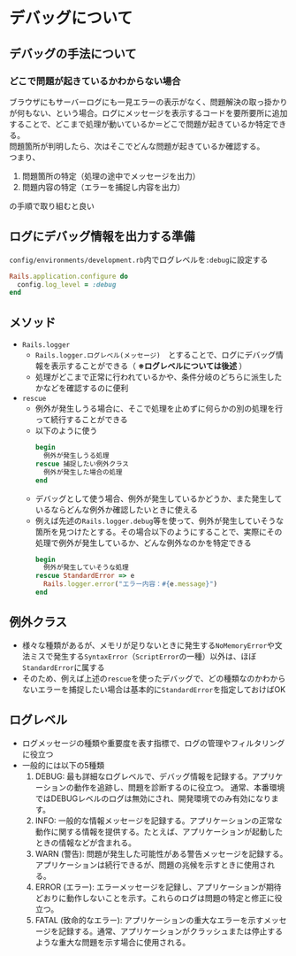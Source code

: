 # デバッグについて

## デバッグの手法について
### どこで問題が起きているかわからない場合
ブラウザにもサーバーログにも一見エラーの表示がなく、問題解決の取っ掛かりが何もない、という場合。ログにメッセージを表示するコードを要所要所に追加することで、どこまで処理が動いているか＝どこで問題が起きているか特定できる。  
問題箇所が判明したら、次はそこでどんな問題が起きているか確認する。  
つまり、
1. 問題箇所の特定（処理の途中でメッセージを出力）
2. 問題内容の特定（エラーを捕捉し内容を出力）

の手順で取り組むと良い

## ログにデバッグ情報を出力する準備
`config/environments/development.rb`内でログレベルを`:debug`に設定する
```rb
Rails.application.configure do
  config.log_level = :debug
end
```

## メソッド
- `Rails.logger`
  - `Rails.logger.ログレベル(メッセージ)`　とすることで、ログにデバッグ情報を表示することができる（ **※ログレベルについては後述** ）
  - 処理がどこまで正常に行われているかや、条件分岐のどちらに派生したかなどを確認するのに便利
- `rescue`
  - 例外が発生しうる場合に、そこで処理を止めずに何らかの別の処理を行って続行することができる
  - 以下のように使う
    ```rb
    begin
      例外が発生しうる処理
    rescue 捕捉したい例外クラス
      例外が発生した場合の処理
    end
    ```
  - デバッグとして使う場合、例外が発生しているかどうか、また発生しているならどんな例外か確認したいときに使える
  - 例えば先述の`Rails.logger.debug`等を使って、例外が発生していそうな箇所を見つけたとする。その場合以下のようにすることで、実際にその処理で例外が発生しているか、どんな例外なのかを特定できる
    ```rb
    begin
      例外が発生していそうな処理
    rescue StandardError => e
      Rails.logger.error("エラー内容：#{e.message}")
    end
    ```

## 例外クラス
- 様々な種類があるが、メモリが足りないときに発生する`NoMemoryError`や文法ミスで発生する`SyntaxError`（`ScriptError`の一種）以外は、ほぼ`StandardError`に属する
- そのため、例えば上述の`rescue`を使ったデバッグで、どの種類なのかわからないエラーを捕捉したい場合は基本的に`StandardError`を指定しておけばOK

## ログレベル
- ログメッセージの種類や重要度を表す指標で、ログの管理やフィルタリングに役立つ
- 一般的には以下の5種類
  1. DEBUG:
  最も詳細なログレベルで、デバッグ情報を記録する。アプリケーションの動作を追跡し、問題を診断するのに役立つ。
  通常、本番環境ではDEBUGレベルのログは無効にされ、開発環境でのみ有効になります。
  1. INFO:
  一般的な情報メッセージを記録する。アプリケーションの正常な動作に関する情報を提供する。たとえば、アプリケーションが起動したときの情報などが含まれる。
  1. WARN (警告):
  問題が発生した可能性がある警告メッセージを記録する。アプリケーションは続行できるが、問題の兆候を示すときに使用される。
  1. ERROR (エラー):
  エラーメッセージを記録し、アプリケーションが期待どおりに動作しないことを示す。これらのログは問題の特定と修正に役立つ。
  1. FATAL (致命的なエラー):
  アプリケーションの重大なエラーを示すメッセージを記録する。通常、アプリケーションがクラッシュまたは停止するような重大な問題を示す場合に使用される。